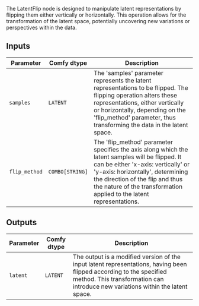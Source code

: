 
The LatentFlip node is designed to manipulate latent representations by flipping them either vertically or horizontally. This operation allows for the transformation of the latent space, potentially uncovering new variations or perspectives within the data.

## Inputs

| Parameter     | Comfy dtype  | Description |
|---------------|--------------|-------------|
| `samples`     | `LATENT`     | The 'samples' parameter represents the latent representations to be flipped. The flipping operation alters these representations, either vertically or horizontally, depending on the 'flip_method' parameter, thus transforming the data in the latent space. |
| `flip_method` | `COMBO[STRING]` | The 'flip_method' parameter specifies the axis along which the latent samples will be flipped. It can be either 'x-axis: vertically' or 'y-axis: horizontally', determining the direction of the flip and thus the nature of the transformation applied to the latent representations. |

## Outputs

| Parameter | Comfy dtype | Description |
|-----------|-------------|-------------|
| `latent`  | `LATENT`    | The output is a modified version of the input latent representations, having been flipped according to the specified method. This transformation can introduce new variations within the latent space. |
